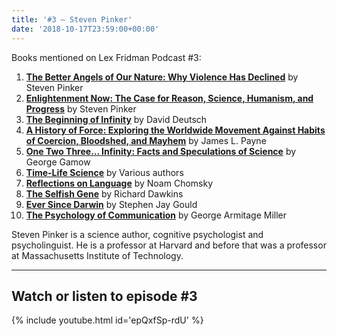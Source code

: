```yaml
---
title: '#3 – Steven Pinker'
date: '2018-10-17T23:59:00+00:00'
---
```


Books mentioned on Lex Fridman Podcast #3:

1. <b><a href="https://amzn.to/3EKi3VE" target="_blank" rel="sponsored noopener noreferrer">The Better Angels of Our Nature: Why Violence Has Declined</a></b> by Steven Pinker
2. <b><a href="https://amzn.to/3Oo2wxG" target="_blank" rel="sponsored noopener noreferrer">Enlightenment Now: The Case for Reason, Science, Humanism, and Progress</a></b> by Steven Pinker
3. <b><a href="https://amzn.to/3GwEAqm" target="_blank" rel="sponsored noopener noreferrer">The Beginning of Infinity</a></b> by David Deutsch
4. <b><a href="https://amzn.to/3i1zaJK" target="_blank" rel="sponsored noopener noreferrer">A History of Force: Exploring the Worldwide Movement Against Habits of Coercion, Bloodshed, and Mayhem</a></b> by James L. Payne
5. <b><a href="https://amzn.to/3AuF5Ny" target="_blank" rel="sponsored noopener noreferrer">One Two Three… Infinity: Facts and Speculations of Science</a></b> by George Gamow
6. <b><a href="https://amzn.to/3gofrTZ" target="_blank" rel="sponsored noopener noreferrer">Time-Life Science</a></b> by Various authors
7. <b><a href="https://amzn.to/3GBa2Up" target="_blank" rel="sponsored noopener noreferrer">Reflections on Language</a></b> by Noam Chomsky
8. <b><a href="https://amzn.to/3VeMRTV" target="_blank" rel="sponsored noopener noreferrer">The Selfish Gene</a></b> by Richard Dawkins
9. <b><a href="https://amzn.to/3OlfIU5" target="_blank" rel="sponsored noopener noreferrer">Ever Since Darwin</a></b> by Stephen Jay Gould
10. <b><a href="https://amzn.to/3GvlnFe" target="_blank" rel="sponsored noopener noreferrer">The Psychology of Communication</a></b> by George Armitage Miller

<!--more-->

Steven Pinker is a science author, cognitive psychologist and psycholinguist. He is a professor at Harvard and before that was a professor at Massachusetts Institute of Technology.

- - - - - -

## Watch or listen to episode #3

{% include youtube.html id='epQxfSp-rdU' %}